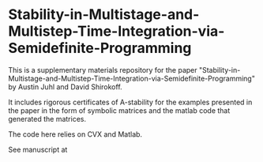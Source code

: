 # Stability-in-Multistage-and-Multistep-Time-Integration-via-Semidefinite-Programming

This is a supplementary materials repository for the paper "Stability-in-Multistage-and-Multistep-Time-Integration-via-Semidefinite-Programming" by Austin Juhl and David Shirokoff.

It includes rigorous certificates of A-stability for the examples presented in the paper in the form of symbolic matrices and the matlab code that generated the matrices.

The code here relies on CVX and Matlab.

See manuscript at <web link>
